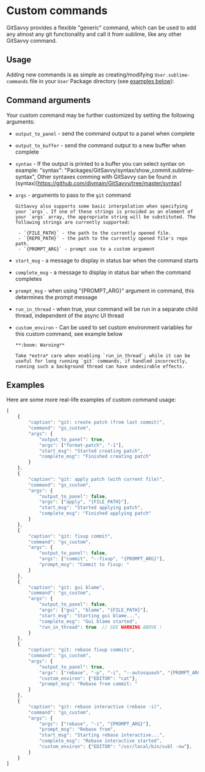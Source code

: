 # Custom commands

GitSavvy provides a flexible "generic" command, which can be used to add any almost any git functionality and call it from sublime, like any other GitSavvy command.

## Usage

Adding new commands is as simple as creating/modifying `User.sublime-commands` file in your `User` Package directory (see [examples below](#examples)):

## Command arguments

Your custom command may be further customized by setting the following arguments:

* `output_to_panel` - send the command output to a panel when complete
* `output_to_buffer` - send the command output to a new buffer when complete
* `syntax` - If the output is printed to a buffer you can select syntax
      on example:
      "syntax": "Packages/GitSavvy/syntax/show_commit.sublime-syntax",
      Other syntaxes comming with GitSavvy can be found in (syntax)[https://github.com/divmain/GitSavvy/tree/master/syntax]

* `args`            - arguments to pass to the `git` command

      GitSavvy also supports some basic interpolation when specifying your `args`. If one of these strings is provided as an element of your `args` array, the appropriate string will be substituted. The following strings are currently supported:

       - `{FILE_PATH}` - the path to the currently opened file.
       - `{REPO_PATH}` - the path to the currently opened file's repo path.
       - `{PROMPT_ARG}` - prompt use to a custom argument

* `start_msg`       - a message to display in status bar when the command starts
* `complete_msg`    - a message to display in status bar when the command completes
* `prompt_msg`      - when using "{PROMPT_ARG}" argument in command, this determines the prompt message
* `run_in_thread`   - when true, your command will be run in a separate child thread, independent of the async UI thread
* `custom_environ`   - Can be used to set custom environment variables for this custom command, see example below

      **:boom: Warning**

      Take *extra* care when enabling `run_in_thread`; while it can be useful for long running `git` commands, if handled incorrectly, running such a background thread can have undesirable effects.


## Examples

Here are some more real-life examples of custom command usage:

```javascript
[
    {
        "caption": "git: create patch (from last commit)",
        "command": "gs_custom",
        "args": {
            "output_to_panel": true,
            "args": ["format-patch", "-1"],
            "start_msg": "Started creating patch",
            "complete_msg": "Finished creating patch"
        }
    },
    {
        "caption": "git: apply patch (with current file)",
        "command": "gs_custom",
        "args": {
            "output_to_panel": false,
            "args": ["apply", "{FILE_PATH}"],
            "start_msg": "Started applying patch",
            "complete_msg": "Finished applying patch"
        }
    },
    {
        "caption": "git: fixup commit",
        "command": "gs_custom",
        "args": {
            "output_to_panel": false,
            "args": ["commit", "--fixup", "{PROMPT_ARG}"],
            "prompt_msg": "Commit to fixup: "
        }
    },
    {
        "caption": "git: gui blame",
        "command": "gs_custom",
        "args": {
            "output_to_panel": false,
            "args": ["gui", "blame", "{FILE_PATH}"],
            "start_msg": "Starting gui blame...",
            "complete_msg": "Gui blame started",
            "run_in_thread": true  // SEE WARNING ABOVE !
        }
    },
    {
        "caption": "git: rebase fixup commits",
        "command": "gs_custom",
        "args": {
            "output_to_panel": true,
            "args": ["rebase", "-p", "-i", "--autosquash", "{PROMPT_ARG}"],
            "custom_environ": {"EDITOR": "cat"},
            "prompt_msg": "Rebase from commit: "
        }
    },
    {
        "caption": "git: rebase interactive (rebase -i)",
        "command": "gs_custom",
        "args": {
            "args": ["rebase", "-i", "{PROMPT_ARG}"],
            "prompt_msg": "Rebase from",
            "start_msg": "Starting rebase interactive...",
            "complete_msg": "Rebase interactive started",
            "custom_environ": {"EDITOR": "/usr/local/bin/subl -nw"},
        }
    }
]
```
